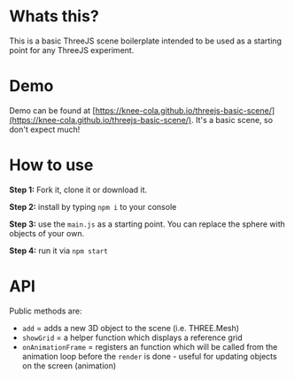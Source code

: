 # Whats this?
This is a basic ThreeJS scene boilerplate intended to be used as a starting point for any ThreeJS experiment.

# Demo
Demo can be found at [https://knee-cola.github.io/threejs-basic-scene/](https://knee-cola.github.io/threejs-basic-scene/). It's a basic scene, so don't expect much!

# How to use
**Step 1:** Fork it, clone it or download it.

**Step 2:** install by typing `npm i` to your console

**Step 3:** use the `main.js` as a starting point. You can replace the sphere with objects of your own.

**Step 4:** run it via `npm start`

# API
Public methods are:

* `add` = adds a new 3D object to the scene (i.e. THREE.Mesh)
* `showGrid` = a helper function which displays a reference grid
* `onAnimationFrame` = registers an function which will be called from the animation loop before the `render` is done - useful for updating objects on the screen (animation)